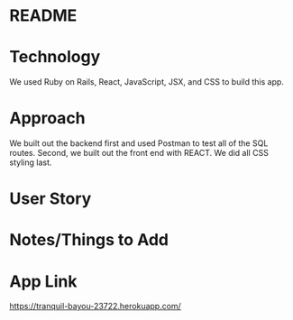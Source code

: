 # README

# Technology

We used Ruby on Rails, React, JavaScript, JSX, and CSS to build this app.

# Approach

We built out the backend first and used Postman to test all of the SQL routes. Second, we built out the front end with REACT. We did all CSS styling last.

# User Story

# Notes/Things to Add

# App Link

https://tranquil-bayou-23722.herokuapp.com/
